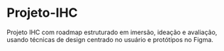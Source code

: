 # Projeto-IHC
Projeto IHC com roadmap estruturado em imersão, ideação e avaliação, usando técnicas de design centrado no usuário e protótipos no Figma.
